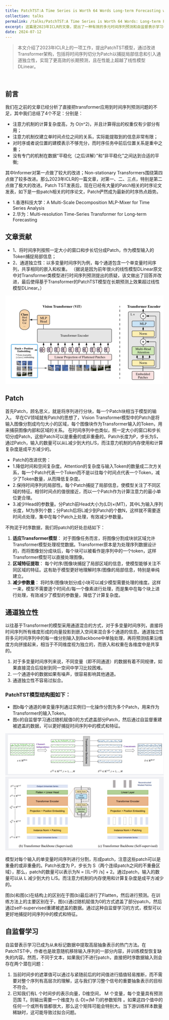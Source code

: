 ```yaml
---
title: PatchTST:A Time Series is Worth 64 Words Long-term Forecasting with Transformers
collection: talks
permalink: /talks/PatchTST:A Time Series is Worth 64 Words: Long-term Forecasting with Transformers
excerpt: 这篇是2023年ICLR的文章，提出了一种有效的多元时间序列预测和自监督表示学习模型 PatchTST，主要是基于Transformer做了以下两点改进
date: 2024-07-12
---
```


> 本文介绍了2023年ICLR上的一项工作，提出PatchTST模型，通过改进Transformer架构，包括将时间序列切分为Patch以捕捉局部信息和引入通道独立性，实现了更高效的长期预测，且在性能上超越了线性模型DLinear。
<br/>

## 前言

我们在之前的文章已经分析了直接把transformer应用到时间序列预测问题的不足，其中我们总结了4个不足：分别是：

- 注意力机制的计算复杂度高，为 O(n^2)，并且计算得出的权重仅有少部分有用；
- 注意力机制仅建立单时间点位之间的关系，实际能提取到的信息非常有限；
- 对时序或者说位置的建模表示不够充分，而时序任务中前后位置关系是重中之重；
- 没有专门的机制在数据“平稳化（之后详解）”和“非平稳化”之间达到合适的平衡;

其中Informer对第一点做了较大的改进；Non-stationary Transformers围绕第四点做了较多改进。那么2023年ICLR的一篇文章，对第一、二、三点，特别是第二点做了极大的改进。Patch TST发表后，现在已经有大量的Patch相关的时序论文发表，如下是一些patch相关的时序论文，Patch俨然成为最新的时序热点趋势。

- 1.香港科技大学：A Multi-Scale Decomposition MLP-Mixer for Time Series Analysis
- 2.华为：Multi-resolution Time-Series Transformer for Long-term Forecasting

## 文章贡献

- 1、将时间序列按照一定大小的窗口和步长切分成Patch，作为模型输入的Token捕捉局部信息；
- 2、通道独立性：以多变量时间序列为例，每个通道包含一个单变量时间序列，共享相同的嵌入和权重。
（据说是因为前年很火的线性模型DLinear原文中对Transformer类模型进行时间序列预测提出的质疑，该文做出了回答并改进，最后使得基于Transformer的PatchTST模型在长期预测上效果超过线性模型DLinear。）

<img src='/images/tst.png'>


## Patch

首先Patch，顾名思义，就是将序列进行分块，每一个Patch块相当于模型的输入。
早在CV领域就有Patch的思想了，Vision Transformer模型中的Patch是将输入图像分割成均匀大小的区域，每个图像块作为Transformer输入的Token，用来捕获图像内部和区域的关系。
在时间序列中也类似，照一定大小的窗口和步长切分成Patch，这些Patch可以是重叠的或非重叠的。Patch长度为P，步长为S，通过Patch，输入的数量可以从L减少到大约L/S，而注意力机制的内存使用和计算复杂度是成平方减少的。



- Patch的改进优势：
- 1.降低时间和空间复杂度。Attention的复杂度与输入Token的数量成二次方关系，每一个Patch代表一个Token而不是以往每个时间点代表一个Token，减少了Token数量，从而降低复杂度。
- 2.保持时间序列的局部性。每个Patch捕捉了局部信息，使模型关注了不同区域的特征。相邻时间点的值很接近，而以一个Patch作为计算注意力的最小单位更合理。
- 3.减少Head的参数量。分Patch前Head大小为(LD)×(MT)，其中L为输入序列长度，M为序列个数；分Patch后将L减少到Patch的个数N，这样就不需要逐时间点处理，集中在每个Patch上处理，有效减少参数量。

不拘泥于时序数据，我们将patch的好处总结如下：

1. **适应Transformer模型**： 对于图像任务而言，将图像分割成块状区域允许Transformer模型处理视觉数据。Transformer原本是为处理序列数据设计的，而将图像划分成块后，每个块可以被看作是序列中的一个token，这样Transformer模型可以直接处理图像。
2. **区域特征提取**： 每个时序/图像块捕捉了局部区域的信息，使模型能够关注不同区域的特征。这有助于模型更好地理解时序/图像的局部信息，特别是单纯建立。
3. **减少参数量**： 将时序/图像块划分成小块可以减少模型需要处理的维度。这样一来，模型不需要逐个时间点/每一个像素进行处理，而是集中在每个块上进行处理，有效减少了模型的参数量，降低了计算复杂度。

## 通道独立性

以往基于Transformer的模型采用通道混合的方式，对于多变量时间序列，直接将时间序列所有维度形成的向量投影到嵌入空间来混合多个通道的信息。通道独立性将多元时间序列中的每一维分别输入到Backbone中单独处理，再将预测结果沿维度方向拼接起来，相当于不同维度视为独立的，而嵌入和权重在各维度中是共享的。

1. 对于多变量时间序列来说，不同变量（即不同通道）的数据有着不同规律，如果直接混合后投射到同一空间中学习比较困难。
2. 一个通道中的数据如果有噪声，很容易影响其他通道。
3. 通道独立性不容易过拟合。

### PatchTST模型结构图如下：

- 图b每个通道的单变量序列通过实例归一化操作分割为多个Patch，用来作为Transformer的输入Token。
- 图c的自监督学习通过随机赋值0的方式遮盖部分Patch，然后通过自监督重建被遮盖的数据，可以更好捕捉时间序列中的模式和特征。

<img src='/images/tst_1.png'>


<img src='/images/tst_2.png'>

模型对每个输入的单变量时间序列进行分割，形成patch，注意这些patch可以是重叠的或非重叠的。Patch长度为 P，步长为 S（两个连续patch之间的不重叠区域），那么，patch的数量可以表示为N = [(L−P) /s] + 2。通过patch，输入的数量可以从 L 减少到大约 L/S。而注意力机制的内存使用和计算复杂度是成平方减少的。

图(b)和图(c)在结构上的区别在于图(b)最后进行了Flatten，然后进行预测。在训练方法上的主要区别在于，图(c)通过随机赋值为0的方式遮盖了部分patch，然后通过self-supervised重建被遮盖的数据。通过这种自监督学习的方式，模型可以更好地捕捉时间序列中的模式和特征。



## 自监督学习

自监督表示学习已成为从未标记数据中提取高层抽象表示的热门方法。在PatchTST中，作者也是故意随机移除输入序列的一部分内容，并训练模型恢复缺失的内容。然而，不同于文本，如果我们不进行patch，直接把时序数据输入则会存在两个潜在问题：

1. 当前时间步的遮罩值可以通过与紧随前后的时间值进行插值轻易推断，而不需要对整个序列有高层次的理解，这与我们学习整个信号的重要抽象表示的目标不符合。
2. 已知我们有L 个时间步的表示向量，D维空间， M 个变量，每个变量具有预测范围 T。则输出需要一个维度为 (L⋅D)×(M⋅T)的参数矩阵 。如果这四个值中的任何一个或所有值都很大，那么这个矩阵可能会特别大。当下游训练样本数量稀缺时，这可能导致过拟合问题。


